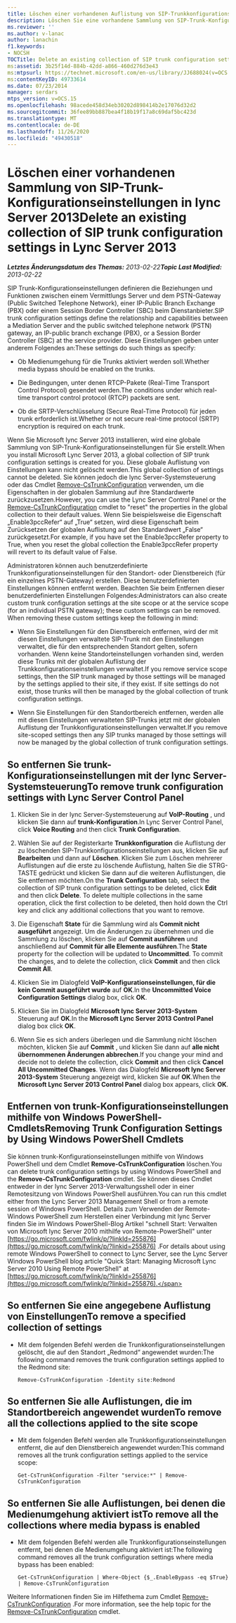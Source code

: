 ```yaml
---
title: Löschen einer vorhandenen Auflistung von SIP-Trunkkonfigurationseinstellungen
description: Löschen Sie eine vorhandene Sammlung von SIP-Trunk-Konfigurationseinstellungen.
ms.reviewer: ''
ms.author: v-lanac
author: lanachin
f1.keywords:
- NOCSH
TOCTitle: Delete an existing collection of SIP trunk configuration settings
ms:assetid: 3b25f14d-884b-42dd-a866-460d276d3e43
ms:mtpsurl: https://technet.microsoft.com/en-us/library/JJ688024(v=OCS.15)
ms:contentKeyID: 49733614
ms.date: 07/23/2014
manager: serdars
mtps_version: v=OCS.15
ms.openlocfilehash: 98acede458d34eb30202d898414b2e17076d32d2
ms.sourcegitcommit: 36fee89bb887bea4f18b19f17a8c69daf5bc423d
ms.translationtype: MT
ms.contentlocale: de-DE
ms.lasthandoff: 11/26/2020
ms.locfileid: "49430518"
---
```

# <a name="delete-an-existing-collection-of-sip-trunk-configuration-settings-in-lync-server-2013"></a><span data-ttu-id="698f8-103">Löschen einer vorhandenen Sammlung von SIP-Trunk-Konfigurationseinstellungen in lync Server 2013</span><span class="sxs-lookup"><span data-stu-id="698f8-103">Delete an existing collection of SIP trunk configuration settings in Lync Server 2013</span></span>

<div data-xmlns="http://www.w3.org/1999/xhtml">

<div class="topic" data-xmlns="http://www.w3.org/1999/xhtml" data-msxsl="urn:schemas-microsoft-com:xslt" data-cs="https://msdn.microsoft.com/">

<div data-asp="https://msdn2.microsoft.com/asp">



</div>

<div id="mainSection">

<div id="mainBody"><span data-ttu-id="698f8-104">

<span> </span></span><span class="sxs-lookup"><span data-stu-id="698f8-104">

<span> </span></span></span>

<span data-ttu-id="698f8-105">_**Letztes Änderungsdatum des Themas:** 2013-02-22_</span><span class="sxs-lookup"><span data-stu-id="698f8-105">_**Topic Last Modified:** 2013-02-22_</span></span>

<span data-ttu-id="698f8-106">SIP Trunk-Konfigurationseinstellungen definieren die Beziehungen und Funktionen zwischen einem Vermittlungs Server und dem PSTN-Gateway (Public Switched Telephone Network), einer IP-Public Branch Exchange (PBX) oder einem Session Border Controller (SBC) beim Dienstanbieter.</span><span class="sxs-lookup"><span data-stu-id="698f8-106">SIP trunk configuration settings define the relationship and capabilities between a Mediation Server and the public switched telephone network (PSTN) gateway, an IP-public branch exchange (PBX), or a Session Border Controller (SBC) at the service provider.</span></span> <span data-ttu-id="698f8-107">Diese Einstellungen geben unter anderem Folgendes an:</span><span class="sxs-lookup"><span data-stu-id="698f8-107">These settings do such things as specify:</span></span>

  - <span data-ttu-id="698f8-108">Ob Medienumgehung für die Trunks aktiviert werden soll.</span><span class="sxs-lookup"><span data-stu-id="698f8-108">Whether media bypass should be enabled on the trunks.</span></span>

  - <span data-ttu-id="698f8-109">Die Bedingungen, unter denen RTCP-Pakete (Real-Time Transport Control Protocol) gesendet werden.</span><span class="sxs-lookup"><span data-stu-id="698f8-109">The conditions under which real-time transport control protocol (RTCP) packets are sent.</span></span>

  - <span data-ttu-id="698f8-110">Ob die SRTP-Verschlüsselung (Secure Real-Time Protocol) für jeden trunk erforderlich ist.</span><span class="sxs-lookup"><span data-stu-id="698f8-110">Whether or not secure real-time protocol (SRTP) encryption is required on each trunk.</span></span>

<span data-ttu-id="698f8-111">Wenn Sie Microsoft lync Server 2013 installieren, wird eine globale Sammlung von SIP-Trunk-Konfigurationseinstellungen für Sie erstellt.</span><span class="sxs-lookup"><span data-stu-id="698f8-111">When you install Microsoft Lync Server 2013, a global collection of SIP trunk configuration settings is created for you.</span></span> <span data-ttu-id="698f8-112">Diese globale Auflistung von Einstellungen kann nicht gelöscht werden.</span><span class="sxs-lookup"><span data-stu-id="698f8-112">This global collection of settings cannot be deleted.</span></span> <span data-ttu-id="698f8-113">Sie können jedoch die lync Server-Systemsteuerung oder das Cmdlet [Remove-CsTrunkConfiguration](https://technet.microsoft.com/library/Gg425943(v=OCS.15)) verwenden, um die Eigenschaften in der globalen Sammlung auf ihre Standardwerte zurückzusetzen.</span><span class="sxs-lookup"><span data-stu-id="698f8-113">However, you can use the Lync Server Control Panel or the [Remove-CsTrunkConfiguration](https://technet.microsoft.com/library/Gg425943(v=OCS.15)) cmdlet to "reset" the properties in the global collection to their default values.</span></span> <span data-ttu-id="698f8-114">Wenn Sie beispielsweise die Eigenschaft „Enable3pccRefer“ auf „True“ setzen, wird diese Eigenschaft beim Zurücksetzen der globalen Auflistung auf den Standardwert „False“ zurückgesetzt.</span><span class="sxs-lookup"><span data-stu-id="698f8-114">For example, if you have set the Enable3pccRefer property to True, when you reset the global collection the Enable3pccRefer property will revert to its default value of False.</span></span>

<span data-ttu-id="698f8-p103">Administratoren können auch benutzerdefinierte Trunkkonfigurationseinstellungen für den Standort- oder Dienstbereich (für ein einzelnes PSTN-Gateway) erstellen. Diese benutzerdefinierten Einstellungen können entfernt werden. Beachten Sie beim Entfernen dieser benutzerdefinierten Einstellungen Folgendes:</span><span class="sxs-lookup"><span data-stu-id="698f8-p103">Administrators can also create custom trunk configuration settings at the site scope or at the service scope (for an individual PSTN gateway); these custom settings can be removed. When removing these custom settings keep the following in mind:</span></span>

  - <span data-ttu-id="698f8-p104">Wenn Sie Einstellungen für den Dienstbereich entfernen, wird der mit diesen Einstellungen verwaltete SIP-Trunk mit den Einstellungen verwaltet, die für den entsprechenden Standort gelten, sofern vorhanden. Wenn keine Standorteinstellungen vorhanden sind, werden diese Trunks mit der globalen Auflistung der Trunkkonfigurationseinstellungen verwaltet.</span><span class="sxs-lookup"><span data-stu-id="698f8-p104">If you remove service scope settings, then the SIP trunk managed by those settings will be managed by the settings applied to their site, if they exist. If site settings do not exist, those trunks will then be managed by the global collection of trunk configuration settings.</span></span>

  - <span data-ttu-id="698f8-119">Wenn Sie Einstellungen für den Standortbereich entfernen, werden alle mit diesen Einstellungen verwalteten SIP-Trunks jetzt mit der globalen Auflistung der Trunkkonfigurationseinstellungen verwaltet.</span><span class="sxs-lookup"><span data-stu-id="698f8-119">If you remove site-scoped settings then any SIP trunks managed by those settings will now be managed by the global collection of trunk configuration settings.</span></span>

<div>

## <a name="to-remove-trunk-configuration-settings-with-lync-server-control-panel"></a><span data-ttu-id="698f8-120">So entfernen Sie trunk-Konfigurationseinstellungen mit der lync Server-Systemsteuerung</span><span class="sxs-lookup"><span data-stu-id="698f8-120">To remove trunk configuration settings with Lync Server Control Panel</span></span>

1.  <span data-ttu-id="698f8-121">Klicken Sie in der lync Server-Systemsteuerung auf **VoIP-Routing** , und klicken Sie dann auf **trunk-Konfiguration**.</span><span class="sxs-lookup"><span data-stu-id="698f8-121">In Lync Server Control Panel, click **Voice Routing** and then click **Trunk Configuration**.</span></span>

2.  <span data-ttu-id="698f8-p105">Wählen Sie auf der Registerkarte **Trunkkonfiguration** die Auflistung der zu löschenden SIP-Trunkkonfigurationseinstellungen aus, klicken Sie auf **Bearbeiten** und dann auf **Löschen**. Klicken Sie zum Löschen mehrerer Auflistungen auf die erste zu löschende Auflistung, halten Sie die STRG-TASTE gedrückt und klicken Sie dann auf die weiteren Auflistungen, die Sie entfernen möchten.</span><span class="sxs-lookup"><span data-stu-id="698f8-p105">On the **Trunk Configuration** tab, select the collection of SIP trunk configuration settings to be deleted, click **Edit** and then click **Delete**. To delete multiple collections in the same operation, click the first collection to be deleted, then hold down the Ctrl key and click any additional collections that you want to remove.</span></span>

3.  <span data-ttu-id="698f8-p106">Die Eigenschaft **State** für die Sammlung wird als **Commit nicht ausgeführt** angezeigt. Um die Änderungen zu übernehmen und die Sammlung zu löschen, klicken Sie auf **Commit ausführen** und anschließend auf **Commit für alle Elemente ausführen**.</span><span class="sxs-lookup"><span data-stu-id="698f8-p106">The **State** property for the collection will be updated to **Uncommitted**. To commit the changes, and to delete the collection, click **Commit** and then click **Commit All**.</span></span>

4.  <span data-ttu-id="698f8-126">Klicken Sie im Dialogfeld **VoIP-Konfigurationseinstellungen, für die kein Commit ausgeführt wurde** auf **OK**.</span><span class="sxs-lookup"><span data-stu-id="698f8-126">In the **Uncommitted Voice Configuration Settings** dialog box, click **OK**.</span></span>

5.  <span data-ttu-id="698f8-127">Klicken Sie im Dialogfeld **Microsoft lync Server 2013-System** Steuerung auf **OK**.</span><span class="sxs-lookup"><span data-stu-id="698f8-127">In the **Microsoft Lync Server 2013 Control Panel** dialog box click **OK**.</span></span>

6.  <span data-ttu-id="698f8-128">Wenn Sie es sich anders überlegen und die Sammlung nicht löschen möchten, klicken Sie auf **Commit** , und klicken Sie dann auf **alle nicht übernommenen Änderungen abbrechen**.</span><span class="sxs-lookup"><span data-stu-id="698f8-128">If you change your mind and decide not to delete the collection, click **Commit** and then click **Cancel All Uncommitted Changes**.</span></span> <span data-ttu-id="698f8-129">Wenn das Dialogfeld **Microsoft lync Server 2013-System** Steuerung angezeigt wird, klicken Sie auf **OK**.</span><span class="sxs-lookup"><span data-stu-id="698f8-129">When the **Microsoft Lync Server 2013 Control Panel** dialog box appears, click **OK**.</span></span>

</div>

<div>

## <a name="removing-trunk-configuration-settings-by-using-windows-powershell-cmdlets"></a><span data-ttu-id="698f8-130">Entfernen von trunk-Konfigurationseinstellungen mithilfe von Windows PowerShell-Cmdlets</span><span class="sxs-lookup"><span data-stu-id="698f8-130">Removing Trunk Configuration Settings by Using Windows PowerShell Cmdlets</span></span>

<span data-ttu-id="698f8-131">Sie können trunk-Konfigurationseinstellungen mithilfe von Windows PowerShell und dem Cmdlet **Remove-CsTrunkConfiguration** löschen.</span><span class="sxs-lookup"><span data-stu-id="698f8-131">You can delete trunk configuration settings by using Windows PowerShell and the **Remove-CsTrunkConfiguration** cmdlet.</span></span> <span data-ttu-id="698f8-132">Sie können dieses Cmdlet entweder in der lync Server 2013-Verwaltungsshell oder in einer Remotesitzung von Windows PowerShell ausführen.</span><span class="sxs-lookup"><span data-stu-id="698f8-132">You can run this cmdlet either from the Lync Server 2013 Management Shell or from a remote session of Windows PowerShell.</span></span> <span data-ttu-id="698f8-133">Details zum Verwenden der Remote-Windows PowerShell zum Herstellen einer Verbindung mit lync Server finden Sie im Windows PowerShell-Blog Artikel "schnell Start: Verwalten von Microsoft lync Server 2010 mithilfe von Remote-PowerShell" unter [https://go.microsoft.com/fwlink/p/?linkId=255876](https://go.microsoft.com/fwlink/p/?linkid=255876) .</span><span class="sxs-lookup"><span data-stu-id="698f8-133">For details about using remote Windows PowerShell to connect to Lync Server, see the Lync Server Windows PowerShell blog article "Quick Start: Managing Microsoft Lync Server 2010 Using Remote PowerShell" at [https://go.microsoft.com/fwlink/p/?linkId=255876](https://go.microsoft.com/fwlink/p/?linkid=255876).</span></span>

<div>

## <a name="to-remove-a-specified-collection-of-settings"></a><span data-ttu-id="698f8-134">So entfernen Sie eine angegebene Auflistung von Einstellungen</span><span class="sxs-lookup"><span data-stu-id="698f8-134">To remove a specified collection of settings</span></span>

  - <span data-ttu-id="698f8-135">Mit dem folgenden Befehl werden die Trunkkonfigurationseinstellungen gelöscht, die auf den Standort „Redmond“ angewendet wurden:</span><span class="sxs-lookup"><span data-stu-id="698f8-135">The following command removes the trunk configuration settings applied to the Redmond site:</span></span>
    
        Remove-CsTrunkConfiguration -Identity site:Redmond

</div>

<div>

## <a name="to-remove-all-the-collections-applied-to-the-site-scope"></a><span data-ttu-id="698f8-136">So entfernen Sie alle Auflistungen, die im Standortbereich angewendet wurden</span><span class="sxs-lookup"><span data-stu-id="698f8-136">To remove all the collections applied to the site scope</span></span>

  - <span data-ttu-id="698f8-137">Mit dem folgenden Befehl werden alle Trunkkonfigurationseinstellungen entfernt, die auf den Dienstbereich angewendet wurden:</span><span class="sxs-lookup"><span data-stu-id="698f8-137">This command removes all the trunk configuration settings applied to the service scope:</span></span>
    
        Get-CsTrunkConfiguration -Filter "service:*" | Remove-CsTrunkConfiguration

</div>

<div>

## <a name="to-remove-all-the-collections-where-media-bypass-is-enabled"></a><span data-ttu-id="698f8-138">So entfernen Sie alle Auflistungen, bei denen die Medienumgehung aktiviert ist</span><span class="sxs-lookup"><span data-stu-id="698f8-138">To remove all the collections where media bypass is enabled</span></span>

  - <span data-ttu-id="698f8-139">Mit dem folgenden Befehl werden alle Trunkkonfigurationseinstellungen entfernt, bei denen die Medienumgehung aktiviert ist:</span><span class="sxs-lookup"><span data-stu-id="698f8-139">The following command removes all the trunk configuration settings where media bypass has been enabled:</span></span>
    
        Get-CsTrunkConfiguration | Where-Object {$_.EnableBypass -eq $True} | Remove-CsTrunkConfiguration

</div>

<span data-ttu-id="698f8-140">Weitere Informationen finden Sie im Hilfethema zum Cmdlet [Remove-CsTrunkConfiguration](https://technet.microsoft.com/library/Gg425943(v=OCS.15)) .</span><span class="sxs-lookup"><span data-stu-id="698f8-140">For more information, see the help topic for the [Remove-CsTrunkConfiguration](https://technet.microsoft.com/library/Gg425943(v=OCS.15)) cmdlet.</span></span>

<span data-ttu-id="698f8-141"></div>

</div>

<span> </span>

</div>

</div>

</span><span class="sxs-lookup"><span data-stu-id="698f8-141"></div>

</div>

<span> </span>

</div>

</div>

</span></span></div>

